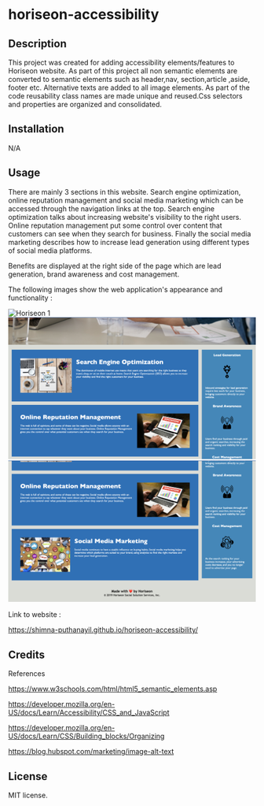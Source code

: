 # horiseon-accessibility


## Description

This project was created for adding accessibility elements/features to Horiseon website.
As part of this project all non semantic elements are converted to semantic elements such as header,nav, section,article ,aside, footer etc. Alternative texts are added to all image elements. As part of the code reusability class names are made unique and reused.Css selectors and properties are organized and consolidated.

## Installation

N/A

## Usage

There are mainly 3 sections in this website. Search engine optimization, online reputation management and social media marketing which can be accessed through the navigation links at the top.
Search engine optimization talks about increasing website's visibility to the right users.
Online reputation management put some control over content that customers can see when they search for business. Finally the social media marketing describes how to increase lead generation using different types of social media platforms. 

Benefits are displayed at the right side of the page which are lead generation, brand awareness and cost management.

The following images show the web application's appearance and functionality   :

![Horiseon 1](assets/images/horiseon1.png)
![Horiseon 2](assets/images/horiseon2.png)
![Horiseon 3](assets/images/horiseon3.png)

Link to website  :

https://shimna-puthanayil.github.io/horiseon-accessibility/

## Credits

References

https://www.w3schools.com/html/html5_semantic_elements.asp

https://developer.mozilla.org/en-US/docs/Learn/Accessibility/CSS_and_JavaScript

https://developer.mozilla.org/en-US/docs/Learn/CSS/Building_blocks/Organizing

https://blog.hubspot.com/marketing/image-alt-text

## License

MIT license.
